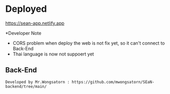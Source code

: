 
# Deployed
https://sean-app.netlify.app


*Developer Note

  - CORS problem when deploy the web is not fix yet, so it can't connect to Back-End  
  - Thai language is now not suppoert yet
  
## Back-End
```
Developed by Mr.Wongsatorn : https://github.com/mwongsatorn/SEaN-backend/tree/main/
```

